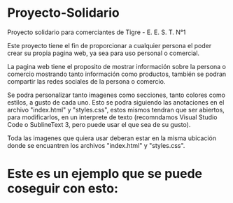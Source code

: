 # Proyecto-Solidario
Proyecto solidario para comerciantes de Tigre - E. E. S. T. N°1

Este proyecto tiene el fin de proporcionar a cualquier persona el poder crear su propia pagina web, ya sea para uso personal o comercial.

La pagina web tiene el proposito de mostrar información sobre la persona o comercio mostrando tanto información como productos, también se podran compartir las redes sociales de la persona o comercio.

Se podra personalizar tanto imagenes como secciones, tanto colores como estilos, a gusto de cada uno. Esto se podra siguiendo las anotaciones en el archivo "index.html" y "styles.css", estos mismos tendran que ser abiertos, para modificarlos, en un interprete de texto (recomndamos Visual Studio Code o SublineText 3, pero puede usar el que sea de su gusto).

Toda las imagenes que quiera usar deberan estar en la misma ubicación donde se encuantren los archivos "index.html" y "styles.css".

# Este es un ejemplo que se puede coseguir con esto:
